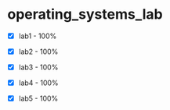 # operating_systems_lab

- [x] lab1 - 100%
- [x] lab2 - 100%
- [x] lab3 - 100%
- [x] lab4 - 100%
- [x] lab5 - 100%
 
